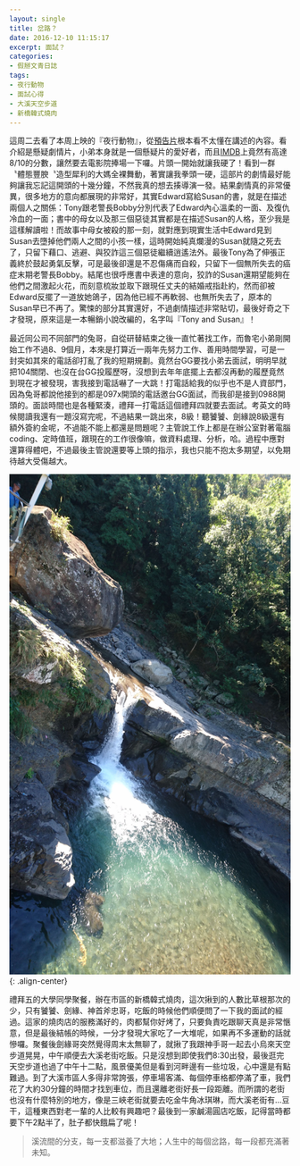 ```yaml
---
layout: single
title: 岔路？
date: 2016-12-10 11:15:17
excerpt: 面試？
categories:
- 假掰文青日誌
tags:
- 夜行動物
- 面試心得
- 大溪天空步道
- 新橋韓式燒肉
---
```


這周二去看了本周上映的『夜行動物』，從[預告片](https://www.youtube.com/watch?v=JOsEU5oYpTA)根本看不太懂在講述的內容。看介紹是懸疑劇情片，小弟本身就是一個懸疑片的愛好者，而且[IMDB](http://www.imdb.com/title/tt4550098/)上竟然有高達8/10的分數，讓然要去電影院捧場一下囉。片頭一開始就讓我硬了！看到一群〝體態豐腴〝造型犀利的大媽全裸舞動，著實讓我拳頭一硬，這部片的劇情最好能夠讓我忘記這開頭的十幾分鐘，不然我真的想去揍導演一發。結果劇情真的非常優異，很多地方的意向都展現的非常好，其實Edward寫給Susan的書，就是在描述兩個人之關係：Tony跟老警長Bobby分別代表了Edward內心溫柔的一面、及復仇冷血的一面；書中的母女以及那三個惡徒其實都是在描述Susan的人格，至少我是這樣解讀啦！而故事中母女被殺的那一刻，就對應到現實生活中Edward見到Susan去墮掉他們兩人之間的小孩一樣，這時開始純真爛漫的Susan就隨之死去了，只留下藉口、逃避、與狡詐這三個惡徒繼續逍遙法外。最後Tony為了伸張正義終於鼓起勇氣反擊，可是最後卻還是不忍傷痛而自殺，只留下一個無所失去的癌症末期老警長Bobby。結尾也很呼應書中表達的意向，狡詐的Susan還期望能夠在他們之間激起火花，而刻意梳妝並取下跟現任丈夫的結婚戒指赴約，然而卻被Edward反擺了一道放她鴿子，因為他已經不再軟弱、也無所失去了，原本的Susan早已不再了。驚悚的部分其實還好，不過劇情描述非常貼切，最後好奇之下才發現，原來這是一本暢銷小說改編的，名字叫『Tony and Susan』！

最近同公司不同部門的兔哥，自從研替結束之後一直忙著找工作，而魯宅小弟剛開始工作不過8、9個月，本來是打算近一兩年先努力工作、善用時間學習，可是一封突如其來的電話卻打亂了我的短期規劃。竟然台GG要找小弟去面試，明明早就把104關閉、也沒在台GG投履歷呀，沒想到去年年底擺上去都沒再動的履歷竟然到現在才被發現，害我接到電話嚇了一大跳！打電話給我的似乎也不是人資部門，因為兔哥都說他接到的都是097x開頭的電話邀台GG面試，而我卻是接到0988開頭的。面談時間也是各種緊湊，禮拜一打電話這個禮拜四就要去面試。考英文的時候閱讀我還有一題沒寫完呢，不過結果一跳出來，8級！聽饕饕、劍緣說8級還有額外簽約金呢，不過能不能上都還是問題呢？主管說工作上都是在辦公室對著電腦coding、定時值班，跟現在的工作很像嘛，做資料處理、分析，哈。過程中應對還算得體吧，不過最後主管說還要等上頭的指示，我也只能不抱太多期望，以免期待越大受傷越大。

![小烏來-天空步道](/assets/images/album/日誌用圖/DSC_0101.jpg){: .align-center}

禮拜五的大學同學聚餐，辦在市區的新橋韓式燒肉，這次揪到的人數比草根那次的少，只有饕饕、劍緣、神首斧忠哥，吃飯的時候他們順便問了一下我的面試的經過。這家的燒肉店的服務滿好的，肉都幫你好烤了，只要負責吃跟聊天真是非常愜意，但是最後結帳的時候，一分才發現大家吃了一大堆呢，如果再不多運動的話就慘囉。聚餐後劍緣哥突然覺得周末太無聊了，就揪了我跟神手哥一起去小烏來天空步道晃晃，中午順便去大溪老街吃飯。只是沒想到即使我們8:30出發，最後逛完天空步道也過了中午十二點，風景優美但是看到河畔邊有一些垃圾，心中還是有點難過。到了大溪市區人多得非常誇張，停車場客滿、每個停車格都停滿了車，我們花了大約30分鐘的時間才找到車位，而且還離老街好長一段距離。而所謂的老街也沒有什麼特別的地方，像是三峽老街就要去吃金牛角冰琪琳，而大溪老街有...豆干，這種東西對老一輩的人比較有興趣吧？最後到一家鹹湯圓店吃飯，記得當時都要下午2點半了，肚子都快餓扁了呢！

>溪流間的分支，每一支都滋養了大地；人生中的每個岔路，每一段都充滿著未知。
